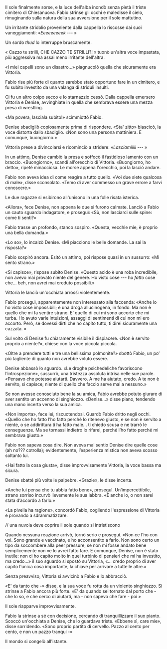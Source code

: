 Il sole finalmente sorse, e la luce dell'alba inondò senza pietà il triste cimitero di Chiesanuova. Fabio strinse gli occhi e maledisse il cielo, rimuginando sulla natura della sua avversione per il sole mattutino.

Un irritante stridolio proveniente dalla cappella lo riscosse dai suoi vaneggiamenti: «*Eeeeeeeeek* --- »

Un sordo *thud* lo interruppe bruscamente.

« Cazzo te strilli, CHE CAZZO TE STRILLI?! » tuonò un'altra voce impastata, più aggressiva ma assai meno irritante dell'altra.

«I miei capelli sono un disastro...» piagnucolò quella che sicuramente era Vittoria.

Fabio rise più forte di quanto sarebbe stato opportuno fare in un cimitero, e fu subito investito da una valanga di striduli insulti.

Ci fu un altro colpo secco e lo starnazzio cessò. Dalla cappella emersero Vittoria e Denise, avvinghiate in quella che sembrava essere una mezza presa di wrestling.

«Ma povera, lasciala subito!» scimmiottò Fabio.

Denise sbadigliò copiosamente prima di rispondere. «Sta' zitto» biascicò, la voce distorta dallo sbadiglio. «Non sono una persona mattiniera. E comunque, buongiorno.»

Vittoria prese a divincolarsi e ricominciò a stridere: «*Lasciamiiiii* --- »

In un attimo, Denise cambiò la presa e soffocò il fastidioso lamento con un braccio. «Buongiorno», scandì all'orecchio di Vittoria. «Buongiorno, ho detto», ripeté minacciosa. Le morse appena l'orecchio, poi la lasciò andare.

Fabio non aveva idea di come reagire a tutto quello. «Voi due siete qualcosa di male», disse sconsolato. «Temo di aver commesso un grave errore a farvi conoscere.»

Le due ragazze si esibirono all'unisono in una folle risata isterica.

«Allora», fece Denise, non appena le due si furono calmate. Lanciò a Fabio un cauto sguardo indagatore, e proseguì: «Sù, non lasciarci sulle spine: come ti senti?»

Fabio trasse un profondo, stanco sospiro. «Questa, vecchie mie, è proprio una bella domanda.»

«Lo so», lo incalzò Denise. «Mi piacciono le belle domande. La sai la risposta?»

Fabio sospirò ancora. Esitò un attimo, poi rispose quasi in un sussurro: «Mi sento strano.»

«Si capisce», rispose subito Denise. «Questo acido è una roba incredibile, non avevo mai provato niente del genere. Ho visto cose --- ho *fatto* cose che... beh, non avrei mai creduto possibili.»

Vittoria le lanciò un'occhiata arrossì violentemente.

Fabio proseguì, apparentemente non interessato alla faccenda: «Anche io ho visto cose impossibili; è una droga allucinogena, in fondo. Ma non è quello che mi fa sentire strano. E’ quello di cui mi sono accorto che mi turba. Ho avuto varie intuizioni, assaggi di sentimenti di cui non mi ero accorto. Però, se dovessi dirti che ho capito tutto, ti direi sicuramente una cazzata. »

Sul volto di Denise fu chiaramente visibile il dispiacere. «Non è servito proprio a niente?», chiese con la voce piccola piccola.

«Oltre a prendere tutti e tre una bellissima polmonite?» sbottò Fabio, un po’ più tagliente di quanto non avrebbe voluto essere.

Denise abbassò lo sguardo. «Le droghe psichedeliche favoriscono l’introspezione», sussurrò, una tristezza assoluta intrisa nelle sue parole. «Pensavo che potesse aiutarti. Davvero. A me ha aiutato, credo. A te non è servito, si capisce; niente di quello che faccio serve mai a nessuno.» 

Se non avesse conosciuto bene la su amica, Fabio avrebbe potuto giurare di aver sentito un accenno di singhiozzo. «Denise...» disse piano, tendendo una mano incerta verso la sua amica.

«Non importa», fece lei, riscuotendosi. Guardò Fabio dritto negli occhi. «Quello che ho fatto l’ho fatto perché lo ritenevo giusto, e se non è servito a niente, o se addirittura ti ha fatto male... ti chiedo scusa e ne trarrò le conseguenze. Ma se tornassi indietro lo rifarei, perché l’ho fatto perché mi sembrava giusto.»

Fabio non sapeva cosa dire. Non aveva mai sentio Denise dire quelle cose (ah no??? cotrolla); evidentemente, l’esperienza mistica non aveva scosso soltanto lui.

«Hai fatto la cosa giusta», disse improvvisamente Vittoria, la voce bassa ma sicura.

Denise sbatté più volte le palpebre. «Grazie», le disse incerta.

«Anche lui pensa che tu abbia fatto bene», proseguì. Un’impercettibile, strano sorriso incurvò lievemente le sua labbra. «E anche io, o non sarei stata d’accordo a farlo.»

«La pivella ha ragione», concordò Fabio, cogliendo l'espressione di Vittoria e provando a sdrammatizzare. 

// una nuvola deve coprire il sole quando si intristiscono

Quando nessuna reazione arrivò, tornò serio e proseguì. «Non ce l'ho con voi. Sono grande e vaccinato, e ho acconsentito a farlo. Non sono certo un tipo da soccombere alla peer pressure, se non mi fosse andato bene semplicemente non ve lo avrei fatto fare. E comunque, Denise, non è stato inutile: non ci ho capito molto in quel turbinio di pensieri che mi ha investito, ma credo...» il suo sguardo si spostò su Vittoria, «... credo proprio di aver capito l'unica cosa importante, la chiave per arrivare a tutte le altre.»

Senza preavviso, Vittoria si avvicinò a Fabio e lo abbracciò. 

«E' da tanto che -» disse, e la sua voce fu rotta da un violento singhiozzo. Si strinse a Fabio ancora più forte. «E' da quando sei tornato dal porto che - che lo so, e che cerco di aiutarti, ma - non sapevo che fare - poi »

Il sole riapparve improvvisamente.

Fabio la strinse a sé con decisione, cercando di tranquillizzare il suo pianto. Scoccò un'occhiata a Denise, che lo guardava triste. «Ebbene sì, care mie», disse sorridendo. «Sono proprio partito di cervello. Pazzo al cento per cento, e non un pazzo tranqui -»

Il mondo si congelò all'istante.